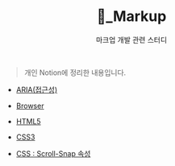 <h1 align="center">💚_Markup</h1>
<p align="center">마크업 개발 관련 스터디</p>

<br>

> 개인 Notion에 정리한 내용입니다.

- [ARIA(접근성)](https://hyerimiya.notion.site/ARIA-9b44e16099724731b72974a7b211426b)

- [Browser](https://hyerimiya.notion.site/Browser-c0f32d456a154a89a2dd55489c4338c4)

- [HTML5](https://hyerimiya.notion.site/HTML5-a2efdad4a9914e09ab116c512602bdc3)

- [CSS3](https://hyerimiya.notion.site/CSS-e56a7ac268bd43d4902da83616a44349)

- [CSS : Scroll-Snap 속성](https://github.com/mireyhgnay/study-note/blob/main/CSS/CSS%20:%20Scroll-Snap%20%EC%86%8D%EC%84%B1.md)
